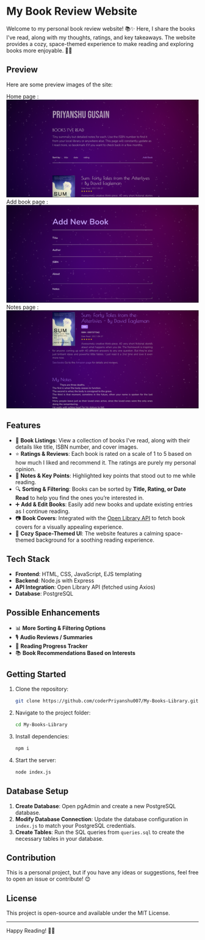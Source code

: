 # My Book Review Website

Welcome to my personal book review website! 📚✨ Here, I share the books I've read, along with my thoughts, ratings, and key takeaways. The website provides a cozy, space-themed experience to make reading and exploring books more enjoyable. 🚀🌌


## Preview

Here are some preview images of the site:

Home page : ![](public/assets/images/home.png)
Add book page : ![](public/assets/images/add.png)
Notes page :  ![](public/assets/images/notes.png)

## Features

- 📖 **Book Listings**: View a collection of books I’ve read, along with their details like title, ISBN number, and cover images.
- ⭐ **Ratings & Reviews**: Each book is rated on a scale of 1 to 5 based on how much I liked and recommend it. The ratings are purely my personal opinion.
- 📝 **Notes & Key Points**: Highlighted key points that stood out to me while reading.
- 🔍 **Sorting & Filtering**: Books can be sorted by **Title, Rating, or Date Read** to help you find the ones you’re interested in.
- ➕ **Add & Edit Books**: Easily add new books and update existing entries as I continue reading.
- 📷 **Book Covers**: Integrated with the [Open Library API](https://openlibrary.org/dev/docs/api/covers) to fetch book covers for a visually appealing experience.
- 🎨 **Cozy Space-Themed UI**: The website features a calming space-themed background for a soothing reading experience.

## Tech Stack

- **Frontend**: HTML, CSS, JavaScript, EJS templating
- **Backend**: Node.js with Express
- **API Integration**: Open Library API (fetched using Axios)
- **Database**: PostgreSQL

## Possible Enhancements

- 📊 **More Sorting & Filtering Options**
- 🎙️ **Audio Reviews / Summaries**
- 📅 **Reading Progress Tracker**
- 📚 **Book Recommendations Based on Interests**

## Getting Started

1. Clone the repository:
   ```sh
   git clone https://github.com/coderPriyanshu007/My-Books-Library.git
   ```
2. Navigate to the project folder:
   ```sh
   cd My-Books-Library
   ```
3. Install dependencies:
   ```sh
   npm i
   ```
4. Start the server:
   ```sh
   node index.js
   ```

## Database Setup

1. **Create Database**: Open pgAdmin and create a new PostgreSQL database.
2. **Modify Database Connection**: Update the database configuration in `index.js` to match your PostgreSQL credentials.
3. **Create Tables**: Run the SQL queries from `queries.sql` to create the necessary tables in your database.

## Contribution

This is a personal project, but if you have any ideas or suggestions, feel free to open an issue or contribute! 😊

## License

This project is open-source and available under the MIT License.

---

Happy Reading! 🚀📖

